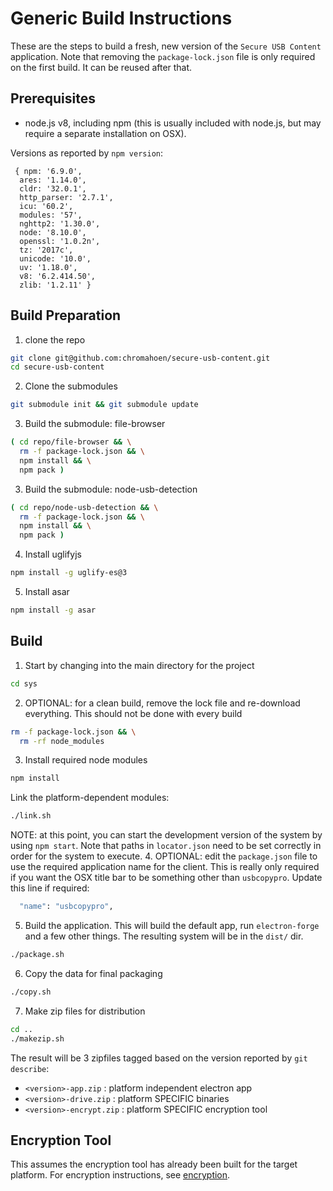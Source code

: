 # Generic Build Instructions

These are the steps to build a fresh, new version of the `Secure USB Content` application.  Note that removing the `package-lock.json` file is only required on the first build.  It can be reused after that.

## Prerequisites

* node.js v8, including npm (this is usually included with node.js, but may require a separate installation on OSX).

Versions as reported by `npm version`:
```
 { npm: '6.9.0',
  ares: '1.14.0',
  cldr: '32.0.1',
  http_parser: '2.7.1',
  icu: '60.2',
  modules: '57',
  nghttp2: '1.30.0',
  node: '8.10.0',
  openssl: '1.0.2n',
  tz: '2017c',
  unicode: '10.0',
  uv: '1.18.0',
  v8: '6.2.414.50',
  zlib: '1.2.11' }
```

## Build Preparation

1. clone the repo
```bash
git clone git@github.com:chromahoen/secure-usb-content.git
cd secure-usb-content
```
2. Clone the submodules
```bash
git submodule init && git submodule update
```
3. Build the submodule: file-browser
```bash
( cd repo/file-browser && \
  rm -f package-lock.json && \
  npm install && \
  npm pack )
```
3. Build the submodule: node-usb-detection
```bash
( cd repo/node-usb-detection && \
  rm -f package-lock.json && \
  npm install && \
  npm pack )
```
4. Install uglifyjs
```bash
npm install -g uglify-es@3
```
5. Install asar
```bash
npm install -g asar
```

## Build

1. Start by changing into the main directory for the project
```bash
cd sys
```
2. OPTIONAL: for a clean build, remove the lock file and re-download everything.  This should not be done with every build
```bash
rm -f package-lock.json && \
  rm -rf node_modules
```
3. Install required node modules
```bash
npm install
```

Link the platform-dependent modules:
```bash
./link.sh
```

NOTE: at this point, you can start the development version of the system by
using `npm start`.  Note that paths in `locator.json` need to be set correctly
in order for the system to execute.
4. OPTIONAL: edit the `package.json` file to use the required application name for the client.  This is really only required if you want the OSX title bar to be something other than `usbcopypro`.  Update this line if required:
```bash
  "name": "usbcopypro",
```
5. Build the application.  This will build the default app, run `electron-forge` and a few other things.
The resulting system will be in the `dist/` dir.
```bash
./package.sh
```
6. Copy the data for final packaging
```bash
./copy.sh
```
7. Make zip files for distribution
```bash
cd ..
./makezip.sh
```

The result will be 3 zipfiles tagged based on the version reported
by `git describe`:
* `<version>-app.zip` : platform independent electron app
* `<version>-drive.zip` : platform SPECIFIC binaries
* `<version>-encrypt.zip` : platform SPECIFIC encryption tool

## Encryption Tool

This assumes the encryption tool has already been built for the
target platform.  For encryption instructions,
see [encryption](./encrypt/README.md).

